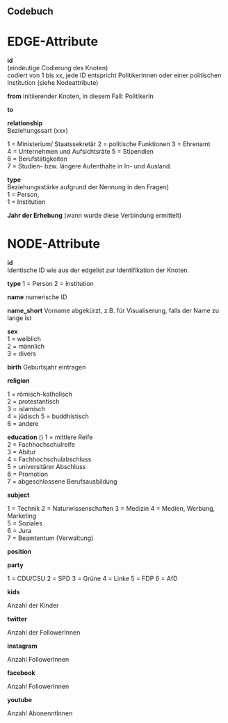 ## Codebuch ##

# EDGE-Attribute

**id**  
(eindeutige Codierung des Knoten)   
codiert von 1 bis xx, jede ID entspricht PolitikerInnen oder einer politischen Institution (siehe Nodeattribute)

**from**
initiierender Knoten, in diesem Fall: PolitikerIn

**to**

**relationship**  
Beziehungssart (xxx)

1 = Ministerium/ Staatssekretär
2 = politische Funktionen
3 = Ehrenamt		
4 = Unternehmen und Aufsichtsräte
5 = Stipendien			
6 = Berufstätigkeiten	
7 = Studien- bzw. längere Aufenthalte in In- und Ausland.

**type**  
Beziehungsstärke aufgrund der Nennung in den Fragen)  
1 = Person,   
1 = Institution

**Jahr der Erhebung**
(wann wurde diese Verbindung ermittelt)

# NODE-Attribute  
  
**id**  
Identische ID wie aus der edgelist zur Identifikation der Knoten. 

**type**
1 = Person
2 = Institution

**name**
numerische ID

**name_short**
Vorname abgekürzt, z.B. für Visualiserung, falls der Name zu lange ist

**sex**     
1 = weiblich  
2 = männlich  
3 = divers

**birth**
Geburtsjahr eintragen


**religion**

1 = römisch-katholisch	
2 = protestantisch	
3 = islamisch	
4 = jüdisch	
5 = buddhistisch	
6 = andere	



**education**
()
1 = mittlere Reife		
2 = Fachhochschulreife		
3 = Abitur		
4 = Fachhochschulabschluss		
5 = universitärer Abschluss		
6 = Promotion		
7 = abgeschlossene Berufsausbildung		


**subject**

1 = Technik	
2 = Naturwissenschaften	
3 = Medizin	
4 = Medien, Werbung, Marketing	
5 = Soziales	
6 = Jura	
7 = Beamtentum (Verwaltung)	




**position**






**party**

1 = CDU/CSU
2 = SPD
3 = Grüne
4 = Linke
5 = FDP
6 = AfD



**kids**

Anzahl der Kinder


**twitter**

Anzahl der FollowerInnen


**instagram**

Anzahl FollowerInnen


**facebook**

Anzahl FollowerInnen


**youtube**

Anzahl AbonenntInnen


